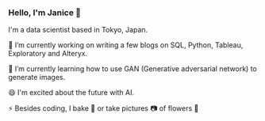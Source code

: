 ### Hello, I'm Janice 👋

I'm a data scientist based in Tokyo, Japan. 

🔭 I’m currently working on writing a few blogs on SQL, Python, Tableau, Exploratory and Alteryx. 

🌱 I’m currently learning how to use GAN (Generative adversarial network) to generate images. 

😄 I'm excited about the future with AI. 

⚡ Besides coding, I bake 🍞 or take pictures 📷 of flowers 💐
<!--
**zapjanice/zapjanice** is a ✨ _special_ ✨ repository because its `README.md` (this file) appears on your GitHub profile.

📫 Connect with me from my linkedin: https://www.linkedin.com/in/janice-koh-kar-oon/

Here are some ideas to get you started:

- 🔭 I’m currently working on ...
- 🌱 I’m currently learning ...
- 👯 I’m looking to collaborate on ...
- 🤔 I’m looking for help with ...
- 💬 Ask me about ...
- 📫 How to reach me: ...
- 😄 Pronouns: ...
- ⚡ Fun fact: ...


-->
